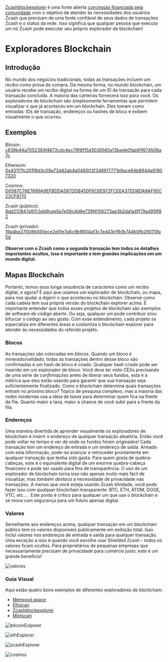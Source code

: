[Zcashblockexplorer](https://github.com/nighthawk-apps/zcash-explorer) é uma fonte aberta [concessão financiada pela comunidade](https://forum.zcashcommunity.com/t/zcash-block-explorer-grant/38141) com o objetivo de atender às necessidades dos usuários Zcash que precisam de uma fonte confiável de seus dados de transações Zcash e o status da rede. Isso significa que qualquer pessoa que executa um nó Zcash pode executar seu próprio explorador de blockchain!



# Exploradores Blockchain

## Introdução

No mundo dos negócios tradicionais, todas as transações incluem um recibo como prova de compra. Da mesma forma, no mundo blockchain, um usuário recebe um recibo digital na forma de um ID de transação para cada transação concluída. A maioria das carteiras fornecerá isso para você. Os exploradores de blockchain são simplesmente ferramentas que permitem visualizar o que já aconteceu em um blockchain. Eles tomam como entradas: IDs de transação, endereços ou hashes de bloco e exibem visualmente o que ocorreu.

## Exemplos

Bitcoin: [c839b44a7052393f4672cdc4ec79f8f15d3036565e13bede0fab91f674506a7c](https://mempool.space/tx/c839b44a7052393f4672cdc4ec79f8f15d3036565e13bede0fab91f674506a7c)
    
    
Ethereum: [0x43117fc201f8d3c09a72d42ab4a048003f348917771b9ace64b8944a91807320](https://etherscan.io/tx/0x43117fc201f8d3c09a72d42ab4a048003f348917771b9ace64b8944a91807320)
    
 
Cosmos: [D0587C76E7689A9EFBDDA587DDB450F6C6E972FCEEA37DD8DA9AF95C23CF8170](https://www.mintscan.io/cosmos/txs/D0587C76E7689A9EFBDDA587DDB450F6C6E972FCEEA37DD8DA9AF95C23CF8170)


Zcash (público): [8dd212847a97c5eb9cee5e7e58c4d9e739f4156273ae3b2da1a4ff79ad95ff82](https://zcashblockexplorer.com/transactions/8dd212847a97c5eb9cee5e7e58c4d9e739f4156273ae3b2da1a4ff79ad95ff82)
  
  
Zcash (privado): [19a4be270089490ece2e5fe7a6c9b9804af3c7ed43e1fb1b744b0fb29070fa5d](https://zcashblockexplorer.com/transactions/19a4be270089490ece2e5fe7a6c9b9804af3c7ed43e1fb1b744b0fb29070fa5d)


#### Observe com o Zcash como a segunda transação tem todos os detalhes importantes ocultos, isso é importante e tem grandes implicações em um mundo digital.


## Mapas Blockchain

Portanto, temos essa longa sequência de caracteres como um recibo digital, e agora? É aqui que usamos um explorador de blockchain, ou mapa, para nos ajudar a digerir o que aconteceu no blockchain. Observe como cada cadeia tem sua própria versão do blockchain explorer acima. É importante entender que todos esses projetos de blockchain são exemplos de software de código aberto. Ou seja, qualquer um pode contribuir e/ou bifurcar o código ao seu gosto. Com esse entendimento, cada projeto se especializa em diferentes áreas e customiza o blockchain explorer para atender às necessidades do referido projeto.

### Blocos
As transações são colocadas em *blocos*. Quando um bloco é minerado/validado, todas as transações dentro desse bloco são confirmadas e um hash de bloco é criado. Qualquer hash criado pode ser inserido em um explorador de bloco. Você deve ter visto CEXs precisando de uma série de *confirmações* antes de liberar seus fundos, esta é a métrica que eles estão usando para garantir que sua transação seja
suficientemente finalizado. Como o blockchain determina quais transações entram no próximo bloco? Tópico de pesquisa complexo, mas a maioria das redes modernas usa a ideia de *taxas* para determinar quem fica na frente da fila. Quanto maior a taxa, maior a chance de você subir para a frente da fila.

### Endereços

Uma maneira divertida de aprender visualmente os exploradores de blockchain é inserir o endereço de qualquer transação aleatória. Então você pode voltar no tempo e ver de onde os fundos foram originados! Cada transação tem um endereço de entrada e um endereço de saída. Armado com esta informação, pode-se avançar e retroceder prontamente em qualquer transação que tenha sido gasta. Para quem gosta de quebra-cabeças, este é o equivalente digital de um enorme quebra-cabeça financeiro e pode ser usado para fins de transparência. O uso de um explorador de blockchain torna isso não apenas muito mais fácil de visualizar, mas *também destaca* a necessidade de privacidade nas transações. A menos que você esteja usando Zcash blindado, você pode fazer isso com *qualquer* blockchain transparente: BTC, ETH, ATOM, DOGE, VTC, etc... . Este ponto é crítico para qualquer um que use o blockchain e se mova com segurança para um futuro apenas digital.

### Valores

Semelhante aos endereços acima, qualquer transação em um blockchain público tem os valores disponíveis publicamente em exibição total. Isso inclui valores nos endereços de entrada e saída para qualquer transação. Uma exceção a isso é quando você escolhe usar Shielded Zcash - todos os valores ficam ocultos. Para proprietários de pequenas empresas que necessariamente precisam de privacidade para *comércio justo*, este é um grande benefício!

![valores](https://user-images.githubusercontent.com/81990132/206312357-e9504151-830f-4fa1-81cb-f23619fd7226.png)


### Guia Visual

Aqui estão quatro bons exemplos de diferentes exploradores de blockchain:

* [Mempool.space](https://mempool.space)
* [Ethscan](https://etherscan.io/)
* [Zcashblockexplorer](https://zcashblockexplorer.com/)
* [Mintscan](https://hub.mintscan.io/chains/ibc-network)


![bitcoinExlporer](https://user-images.githubusercontent.com/81990132/206279968-a06eb0a1-b3a6-49af-a30f-7d871b906eeb.png)


![ethExplorer](https://user-images.githubusercontent.com/81990132/206280208-2ce5eddd-157e-4eed-90a0-680c1520ec57.png)


![zcashExplorer](https://user-images.githubusercontent.com/81990132/206280454-a2c7563f-e82d-47b9-9b58-02eece1c89ee.png)


![cosmos](https://user-images.githubusercontent.com/81990132/206316791-2debfd28-923a-44f4-b7d3-701182112c30.png)





